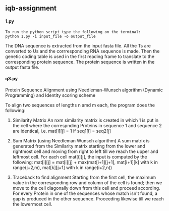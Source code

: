   ## iqb-assignment

  #### 1.py
    To run the python script type the following on the terminal:
    python 1.py -i input_file -o output_file
The DNA sequence is extracted from the input fasta file. All the Ts are converted to Us and the corrresponding RNA sequence is                 made. Then the genetic coding table is used in the first reading frame to translate to the corresponding protein sequence. The protein sequence is written in the output fasta file.
   

#### q3.py
Protein Sequence Alignment using Needleman-Wunsch algorithm (Dynamic Programming) and Identity scoring scheme

To align two sequences of lengths n amd m each, the program does the following:

1. Similarity Matrix
An nxm similarity matrix is created in which 1 is put in the cell where the correspnding Proteins in sequence 1 and sequence 2 are identical, i.e. 
mat[i][j] = 1 if seq1[i] = seq2[j]

2. Sum Matrix (using Needleman Wunsch algorithm)
A sum matrix is generated from the Similarity matrix starting from the lower and rightmost cell and moving from right to left till we reach the upper and leftmost cell. For each cell mat[i][j], the input is computed by the following:
mat[i][j] = mat[i][j] + max(mat[i+1][j+1], mat[i+1][k] with k in range(j+2,m), mat[k][j+1] with k in range(i+2,n))

3. Traceback to find alignment
Starting from the first cell, the maximum value in the corresponding row and column of the cell is found; then we move to the cell diagonally down from this cell and proceed according. For every Protein in one of the sequences whose match isn't found, a gap is produced in the other sequence. Proceeding likewise till we reach the lowermost cell.


